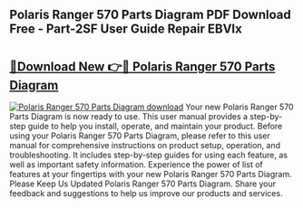 ## Polaris Ranger 570 Parts Diagram PDF Download Free - Part-2SF User Guide Repair EBVIx

# <h2><a href="http://dfl0kn.blite.top/?on=Polaris+Ranger+570+Parts+Diagram">🔗Download New 👉🔴 Polaris Ranger 570 Parts Diagram</a></h2>

[![Polaris Ranger 570 Parts Diagram download](https://i.imgur.com/lujVjoI.png)](http://dfl0kn.blite.top/?on=Polaris+Ranger+570+Parts+Diagram)
Your new Polaris Ranger 570 Parts Diagram is now ready to use. This user manual provides a step-by-step guide to help you install, operate, and maintain your product. Before using your Polaris Ranger 570 Parts Diagram, please refer to this user manual for comprehensive instructions on product setup, operation, and troubleshooting. It includes step-by-step guides for using each feature, as well as important safety information. Experience the power of list of features at your fingertips with your new Polaris Ranger 570 Parts Diagram. Please Keep Us Updated Polaris Ranger 570 Parts Diagram. Share your feedback and suggestions to help us improve our products and services.
